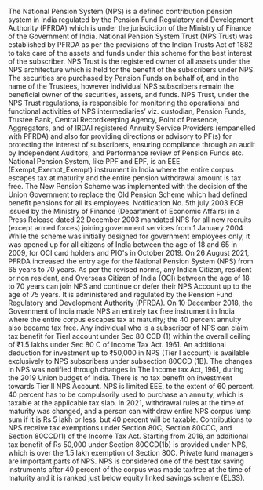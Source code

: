The National Pension System (NPS) is a defined contribution pension system in India regulated by the Pension Fund Regulatory and Development Authority (PFRDA) which is under the jurisdiction of the Ministry of Finance of the Government of India.  National Pension System Trust (NPS Trust) was established by PFRDA as per the provisions of the Indian Trusts Act of 1882 to take care of the assets and funds under this scheme for the best interest of the subscriber. NPS Trust is the registered owner of all assets under the NPS architecture which is held for the benefit of the subscribers under NPS. The securities are purchased by Pension Funds on behalf of, and in the name of the Trustees, however individual NPS subscribers remain the beneficial owner of the securities, assets, and funds. NPS Trust, under the NPS Trust regulations, is responsible for monitoring the operational and functional activities of NPS intermediaries’ viz. custodian, Pension Funds, Trustee Bank, Central Recordkeeping Agency, Point of Presence, Aggregators, and of IRDAI registered Annuity Service Providers (empanelled with PFRDA) and also for providing directions or advisory to PF(s) for protecting the interest of subscribers, ensuring compliance through an audit by Independent Auditors, and Performance review of Pension Funds etc. National Pension System, like PPF and EPF, is an EEE (Exempt_Exempt_Exempt) instrument in India where the entire corpus escapes tax at maturity and the entire pension withdrawal amount is tax free. The New Pension Scheme was implemented with the decision of the Union Government to replace the Old Pension Scheme which had defined benefit pensions for all its employees. Notification No. 5th july 2003 ECB issued by the Ministry of Finance (Department of Economic Affairs) in a Press Release dated 22 December 2003 mandated NPS for all new recruits (except armed forces) joining government services from 1 January 2004  While the scheme was initially designed for government employees only, it was opened up for all citizens of India between the age of 18 and 65 in 2009, for OCI card holders and PIO's in October 2019.  On 26 August 2021, PFRDA increased the entry age for the National Pension System (NPS) from 65 years to 70 years. As per the revised norms, any Indian Citizen, resident or non resident, and Overseas Citizen of India (OCI) between the age of 18 to 70 years can join NPS and continue or defer their NPS Account up to the age of 75 years.  It is administered and regulated by the Pension Fund Regulatory and Development Authority (PFRDA). On 10 December 2018, the Government of India made NPS an entirely tax free instrument in India where the entire corpus escapes tax at maturity; the 40 percent annuity also became tax free.  Any individual who is a subscriber of NPS can claim tax benefit for TierI account under Sec 80 CCD (1) within the overall ceiling of ₹1.5 lakhs under Sec 80 C of Income Tax Act. 1961.  An additional deduction for investment up to ₹50,000 in NPS (Tier I account) is available exclusively to NPS subscribers under subsection 80CCD (1B). The changes in NPS was notified through changes in The Income tax Act, 1961, during the 2019 Union budget of India.  There is no tax benefit on investment towards Tier II NPS Account. NPS is limited EEE, to the extent of 60 percent.  40 percent has to be compulsorily used to purchase an annuity, which is taxable at the applicable tax slab.  In 2021, withdrawal rules at the time of maturity was changed, and a person can withdraw entire NPS corpus lump sum if it is Rs 5 lakh or less, but 40 percent will be taxable. Contributions to NPS receive tax exemptions under Section 80C, Section 80CCC, and Section 80CCD(1) of the Income Tax Act. Starting from 2016, an additional tax benefit of Rs 50,000 under Section 80CCD(1b) is provided under NPS, which is over the 1.5 lakh exemption of Section 80C. Private fund managers are important parts of NPS. NPS is considered one of the best tax saving instruments after 40 percent of the corpus was made taxfree at the time of maturity and it is ranked just below equity linked savings scheme (ELSS).